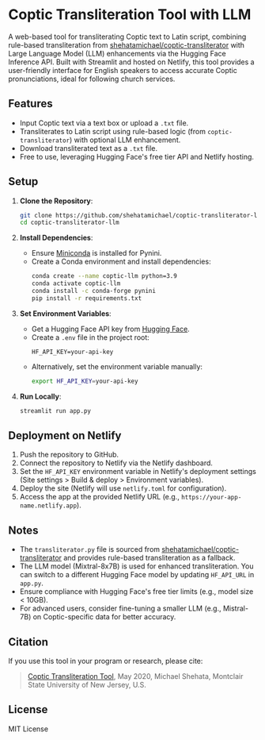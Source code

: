 # Coptic Transliteration Tool with LLM

A web-based tool for transliterating Coptic text to Latin script, combining rule-based transliteration from [shehatamichael/coptic-transliterator](https://github.com/shehatamichael/coptic-transliterator) with Large Language Model (LLM) enhancements via the Hugging Face Inference API. Built with Streamlit and hosted on Netlify, this tool provides a user-friendly interface for English speakers to access accurate Coptic pronunciations, ideal for following church services.

## Features
- Input Coptic text via a text box or upload a `.txt` file.
- Transliterates to Latin script using rule-based logic (from `coptic-transliterator`) with optional LLM enhancement.
- Download transliterated text as a `.txt` file.
- Free to use, leveraging Hugging Face's free tier API and Netlify hosting.

## Setup
1. **Clone the Repository**:
   ```bash
   git clone https://github.com/shehatamichael/coptic-transliterator-llm.git
   cd coptic-transliterator-llm
   ```

2. **Install Dependencies**:
   - Ensure [Miniconda](https://docs.conda.io/en/latest/miniconda.html) is installed for Pynini.
   - Create a Conda environment and install dependencies:
     ```bash
     conda create --name coptic-llm python=3.9
     conda activate coptic-llm
     conda install -c conda-forge pynini
     pip install -r requirements.txt
     ```

3. **Set Environment Variables**:
   - Get a Hugging Face API key from [Hugging Face](https://huggingface.co/settings/tokens).
   - Create a `.env` file in the project root:
     ```
     HF_API_KEY=your-api-key
     ```
   - Alternatively, set the environment variable manually:
     ```bash
     export HF_API_KEY=your-api-key
     ```

4. **Run Locally**:
   ```bash
   streamlit run app.py
   ```

## Deployment on Netlify
1. Push the repository to GitHub.
2. Connect the repository to Netlify via the Netlify dashboard.
3. Set the `HF_API_KEY` environment variable in Netlify's deployment settings (Site settings > Build & deploy > Environment variables).
4. Deploy the site (Netlify will use `netlify.toml` for configuration).
5. Access the app at the provided Netlify URL (e.g., `https://your-app-name.netlify.app`).

## Notes
- The `transliterator.py` file is sourced from [shehatamichael/coptic-transliterator](https://github.com/shehatamichael/coptic-transliterator) and provides rule-based transliteration as a fallback.
- The LLM model (Mixtral-8x7B) is used for enhanced transliteration. You can switch to a different Hugging Face model by updating `HF_API_URL` in `app.py`.
- Ensure compliance with Hugging Face's free tier limits (e.g., model size < 10GB).
- For advanced users, consider fine-tuning a smaller LLM (e.g., Mistral-7B) on Coptic-specific data for better accuracy.

## Citation
If you use this tool in your program or research, please cite:
> [Coptic Transliteration Tool](https://github.com/shehatamichael/coptic-transliterator/blob/master/Coptic%20Transliteration%20Tool.pdf), May 2020, Michael Shehata, Montclair State University of New Jersey, U.S.

## License
MIT License